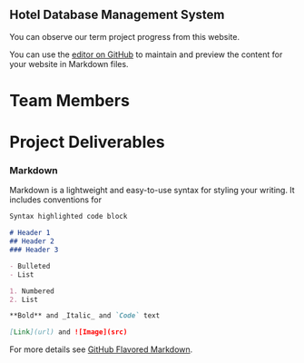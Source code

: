 ## Hotel Database Management System

You can observe our term project progress from this website.

You can use the [editor on GitHub](https://github.com/berkbuyukdurak/berkbuyukdurak.github.io/edit/main/README.md) to maintain and preview the content for your website in Markdown files.

# Team Members

# Project Deliverables

### Markdown

Markdown is a lightweight and easy-to-use syntax for styling your writing. It includes conventions for

```markdown
Syntax highlighted code block

# Header 1
## Header 2
### Header 3

- Bulleted
- List

1. Numbered
2. List

**Bold** and _Italic_ and `Code` text

[Link](url) and ![Image](src)
```

For more details see [GitHub Flavored Markdown](https://guides.github.com/features/mastering-markdown/).
